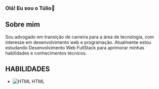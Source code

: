 ### Olá! Eu sou o Túlio👋
## Sobre mim

Sou advogado em transição de carreira para a área de tecnologia, com interesse em desenvolvimento web e programação. Atualmente estou estudando Desenvolvimento Web FullStack para aprimorar minhas habilidades e conhecimentos técnicos.

## HABILIDADES

- ![HTML]([https://exemplo.com/imagem/html.png](https://www.flaticon.com/free-icon/html-5_5968267?term=html&page=1&position=4&origin=search&related_id=5968267)) HTML

